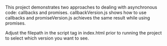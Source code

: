 This project demonstrates two approaches to dealing with asynchronous code: callbacks and promises. callbackVersion.js shows how to use callbacks and promiseVersion.js achieves the same result while using promises.

Adjust the filepath in the script tag in index.html prior to running the project to select which version you want to see.

